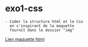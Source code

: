 # exo1-css

    - Coder la structure html et le Css
      en s'inspirant de la maquette
      fournit dans le dossier "img"

<a href="https://htmlpreview.github.io/?https://github.com/samirbensadi/exo1-css/blob/master/index.html">Lien maquette html</a>
